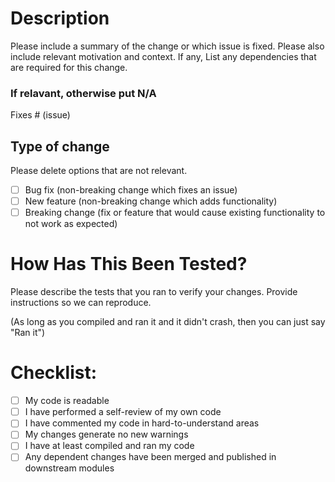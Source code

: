 # Description

Please include a summary of the change or which issue is fixed. Please also include relevant motivation and context. If any, List any dependencies that are required for this change.

### If relavant, otherwise put N/A

Fixes # (issue)

## Type of change

Please delete options that are not relevant.

- [ ] Bug fix (non-breaking change which fixes an issue)
- [ ] New feature (non-breaking change which adds functionality)
- [ ] Breaking change (fix or feature that would cause existing functionality to not work as expected)

# How Has This Been Tested?

Please describe the tests that you ran to verify your changes. Provide instructions so we can reproduce.

(As long as you compiled and  ran it and it didn't crash, then you can just say "Ran it")

# Checklist:

- [ ] My code is readable
- [ ] I have performed a self-review of my own code
- [ ] I have commented my code in hard-to-understand areas
- [ ] My changes generate no new warnings
- [ ] I have at least compiled and ran my code
- [ ] Any dependent changes have been merged and published in downstream modules
